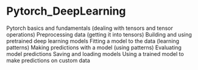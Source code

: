 # Pytorch_DeepLearning

Pytorch basics and fundamentals (dealing with tensors and tensor operations)
Preprocessing data (getting it into tensors)
Building and using pretrained deep learning models
Fitting a model to the data (learning patterns)
Making predictions with a model (using patterns)
Evaluating model predictions
Saving and loading models
Using a trained model to make predictions on custom data
